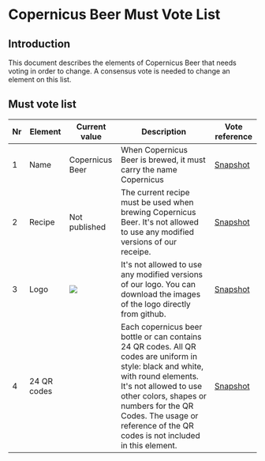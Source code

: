 # Copernicus Beer Must Vote List

## Introduction
This document describes the elements of Copernicus Beer that needs voting in order to change. A consensus vote is needed to change an element on this list.

## Must vote list




| Nr  | Element | Current value                        | Description                                                                                                                 | Vote reference                                                                                                                    |
| --- | ------- | ------------------------------------ | --------------------------------------------------------------------------------------------------------------------------- | --------------------------------------------------------------------------------------------------------------------------------- |
| 1   | Name    | Copernicus Beer                      | When Copernicus Beer is brewed, it must carry the name Copernicus                                                           | [Snapshot](https://snapshot.org/#/copernicusbeer.eth/proposal/0x0c05c50448b456ce80d56b62b6ccc5573661152232aa3f29fac430953203fc40) |
| 2   | Recipe  | Not published                        | The current recipe must be used when brewing Copernicus Beer. It's not allowed to use any modified versions of our receipe. | [Snapshot](https://snapshot.org/#/copernicusbeer.eth/proposal/0x00d1d6d8aa367d6247779dbeb978b21e0f1d7ceae9db7913ddd0ae43ee0e194c) |
| 3   | Logo    | ![](https://i.imgur.com/Dk9TfDw.png) | It's not allowed to use any modified versions of our logo. You can download the images of the logo directly from github.    | [Snapshot](https://snapshot.org/#/copernicusbeer.eth/proposal/0xb67473aa7ae21b859ac862e9f4dd441f8e7ba1e58e81011f6f284741c8539415) |
| 4    |    24 QR codes     |  | Each copernicus beer bottle or can contains 24 QR codes. All QR codes are uniform in style: black and white, with round elements. It's not allowed to use other colors, shapes or numbers for the QR Codes. The usage or reference of the QR codes is not included in this element.| [Snapshot](https://snapshot.org/#/copernicusbeer.eth/proposal/0x99059f3561d204ffd3625673b1f9b9c28aecaf944ef44e2ef02b81a0fb34226c) |
  


